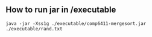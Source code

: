 ## How to run jar in /executable

```
java -jar -Xss1g ./executable/comp6411-mergesort.jar ./executable/rand.txt
```